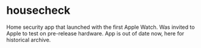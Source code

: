 # housecheck
Home security app that launched with the first Apple Watch. Was invited to Apple to test on pre-release hardware. App is out of date now, here for historical archive.
